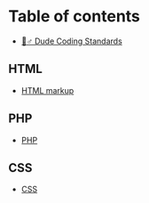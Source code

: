 # Table of contents

* [🧙♂ Dude Coding Standards](README.md)

## HTML

* [HTML markup](html/html-markup.md)

## PHP

* [PHP](php/php.md)

## CSS

* [CSS](css/css.md)
